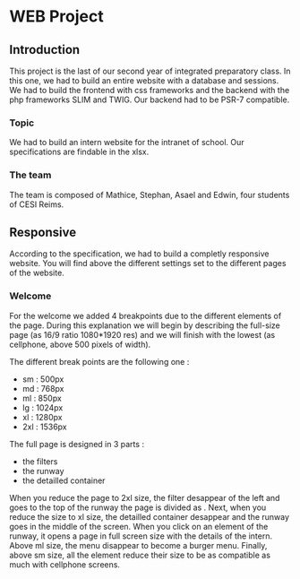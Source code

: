 # WEB Project

## Introduction

This project is the last of our second year of integrated preparatory class. In this one, we had to build an entire website with a database and sessions. We had to build the frontend with css frameworks and the backend with the php frameworks SLIM and TWIG. Our backend had to be PSR-7 compatible.

### Topic

We had to build an intern website for the intranet of school. Our specifications are findable in the xlsx.

### The team

The team is composed of Mathice, Stephan, Asael and Edwin, four students of CESI Reims.

## Responsive

According to the specification, we had to build a completly responsive website. You will find above the different settings set to the different pages of the website.

### Welcome

For the welcome we added 4 breakpoints due to the different elements of the page. During this explanation we will begin by describing the full-size page (as 16/9 ratio 1080\*1920 res) and we will finish with the lowest (as cellphone, above 500 pixels of width).

The different break points are the following one :

- sm : 500px
- md : 768px
- ml : 850px
- lg : 1024px
- xl : 1280px
- 2xl : 1536px

The full page is designed in 3 parts :

- the filters
- the runway
- the detailled container

When you reduce the page to 2xl size, the filter desappear of the left and goes to the top of the runway the page is divided as <insert ratio>.
Next, when you reduce the size to xl size, the detailled container desappear and the runway goes in the middle of the screen. When you click on an element of the runway, it opens a page in full screen size with the details of the intern.
Above ml size, the menu disappear to become a burger menu.
Finally, above sm size, all the element reduce their size to be as compatible as much with cellphone screens.

